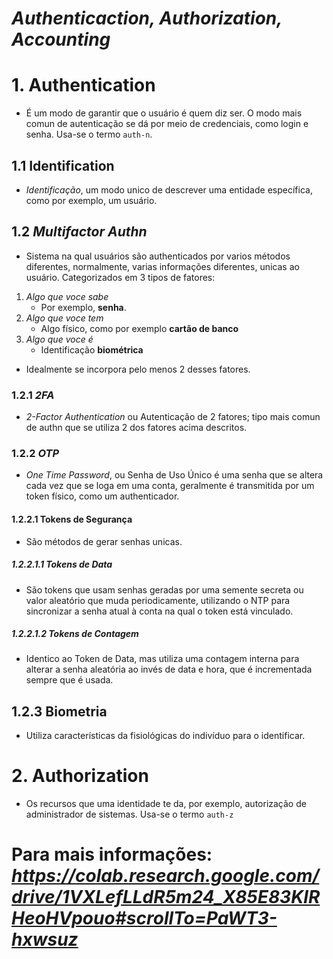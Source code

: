 # ***Authenticaction, Authorization, Accounting***
# 1. **Authentication**
- É um modo de garantir que o usuário é quem diz ser. O modo mais comun de autenticação se dá por meio de credenciais, como login e senha. Usa-se o termo `auth-n`.

## 1.1 **Identification**
- *Identificação*, um modo unico de descrever uma entidade específica, como por exemplo, um usuário.  

## 1.2 *Multifactor Authn*
- Sistema na qual usuários são authenticados por varios métodos diferentes, normalmente, varias informações diferentes, unicas ao usuário. Categorizados em 3 tipos de fatores:
1. *Algo que voce sabe*
    - Por exemplo, **senha**.
2. *Algo que voce tem*
    - Algo físico, como por exemplo **cartão de banco**
3. *Algo que voce é*
    - Identificação **biométrica**  

- Idealmente se incorpora pelo menos 2 desses fatores.

### 1.2.1 *2FA*
- *2-Factor Authentication* ou Autenticação de 2 fatores; tipo mais comun de authn que se utiliza 2 dos fatores acima descritos.

### 1.2.2 *OTP*
- *One Time Password*, ou Senha de Uso Único é uma senha que se altera cada vez que se loga em uma conta, geralmente é transmitida por um token físico, como um authenticador.  

#### 1.2.2.1 Tokens de Segurança
- São métodos de gerar senhas unicas.  

##### 1.2.2.1.1 Tokens de Data
- São tokens que usam senhas geradas  por uma semente secreta ou valor aleatório que muda periodicamente, utilizando o NTP para sincronizar a senha atual à conta na qual o token está vinculado.   

##### 1.2.2.1.2 Tokens de Contagem
- Identico ao Token de Data, mas utiliza uma contagem interna para alterar a senha aleatória ao invés de data e hora, que é incrementada sempre que é usada. 

## 1.2.3 Biometria
- Utiliza características da fisiológicas do indivíduo para o identificar.

# 2. **Authorization**
- Os recursos que uma identidade te da, por exemplo, autorização de administrador de sistemas. Usa-se o termo `auth-z`

# Para mais informações: *https://colab.research.google.com/drive/1VXLefLLdR5m24_X85E83KlRHeoHVpouo#scrollTo=PaWT3-hxwsuz*